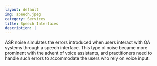 ```yaml
---
layout: default
img: speech.jpeg
category: Services
title: Speech Interfaces
description: |
---
```


ASR noise simulates the errors introduced when users interact with QA systems through a speech interface.
This type of noise became more prominent with the advent of voice assistants, and practitioners need to handle such errors to accommodate the users who rely on voice input.
